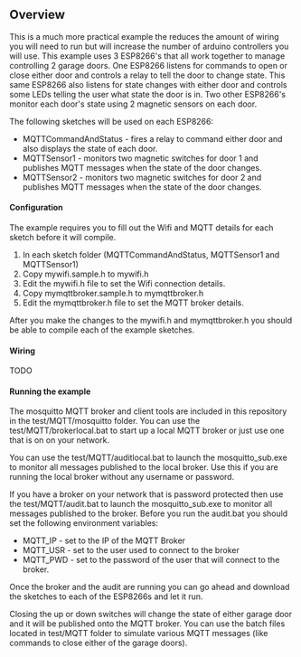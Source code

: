 ## Overview
This is a much more practical example the reduces the amount of wiring you will need to run but will increase the number of arduino controllers you will use.  This example uses 3 ESP8266's that all work together to manage controlling 2 garage doors.  One ESP8266 listens for commands to open or close either door and controls a relay to tell the door to change state.  This same ESP8266 also listens for state changes with either door and controls some LEDs telling the user what state the door is in. Two other ESP8266's monitor each door's state using 2 magnetic sensors on each door.

The following sketches will be used on each ESP8266:
* MQTTCommandAndStatus - fires a relay to command either door and also displays the state of each door.
* MQTTSensor1 - monitors two magnetic switches for door 1 and publishes MQTT messages when the state of the door changes.  
* MQTTSensor2 - monitors two magnetic switches for door 2 and publishes MQTT messages when the state of the door changes.  

#### Configuration
The example requires you to fill out the Wifi and MQTT details for each sketch before it will compile.

1. In each sketch folder (MQTTCommandAndStatus, MQTTSensor1 and MQTTSensor1)
2. Copy mywifi.sample.h to mywifi.h
3. Edit the mywifi.h file to set the Wifi connection details.
4. Copy mymqttbroker.sample.h to mymqttbroker.h
5. Edit the mymqttbroker.h file to set the MQTT broker details.

After you make the changes to the mywifi.h and mymqttbroker.h you should be able to compile each of the example sketches. 

#### Wiring
TODO

#### Running the example
The mosquitto MQTT broker and client tools are included in this repository in the test/MQTT/mosquitto folder.  You can use the test/MQTT/brokerlocal.bat to start up a local MQTT broker or just use one that is on on your network. 

You can use the test/MQTT/auditlocal.bat to launch the mosquitto_sub.exe to monitor all messages published to the local broker.  Use this if you are running the local broker without any username or password.

If you have a broker on your network that is password protected then use the test/MQTT/audit.bat to launch the mosquitto_sub.exe to monitor all messages published to the broker.  Before you run the audit.bat you should set the following environment variables:
* MQTT_IP - set to the IP of the MQTT Broker
* MQTT_USR - set to the user used to connect to the broker
* MQTT_PWD - set to the password of the user that will connect to the broker.

Once the broker and the audit are running you can go ahead and download the sketches to each of the ESP8266s and let it run.

Closing the up or down switches will change the state of either garage door and it will be published onto the MQTT broker.  You can use the batch files located in test/MQTT folder to simulate various MQTT messages (like commands to close either of the garage doors).
